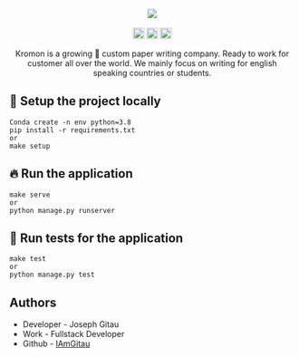 <p align="center">
    <img src="https://github.com/IAmGitau/freelancer-backend/blob/master/templates/img/Kromon.png">
    <br>
    <br>
    <img height="20px" src="https://api.netlify.com/api/v1/badges/88afbb86-1657-4de0-b211-79371fd3004a/deploy-status">
    <img height="20px" src="https://github.com/IAmGitau/freelancer-backend/workflows/Unit%20Tests/badge.svg">
    <img height="20px" src="https://github.com/IAmGitau/freelancer-backend/workflows/Linting/badge.svg">
</p>
<p align="center">
Kromon is a growing 🚀 custom paper writing company. Ready to work for customer all over the world. We mainly focus on writing for english speaking countries or students.
</p>

## 🚧 Setup the project locally

    Conda create -n env python=3.8
    pip install -r requirements.txt
    or 
    make setup
    
## 🔥 Run the application
    make serve
    or
    python manage.py runserver

## 🧪 Run tests for the application
    make test
    or
    python manage.py test

## Authors
 - Developer - Joseph Gitau
 - Work - Fullstack Developer
 - Github - [IAmGitau](https://github.com/IAmGitau)
